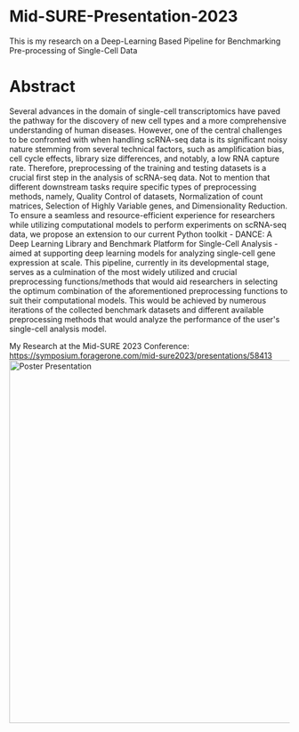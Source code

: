 # Mid-SURE-Presentation-2023
This is my research on a Deep-Learning Based Pipeline for Benchmarking Pre-processing of Single-Cell Data

# Abstract
Several advances in the domain of single-cell transcriptomics have paved the pathway for the discovery of new cell types and a more comprehensive understanding of human diseases. However, one of the central challenges to be confronted with when handling scRNA-seq data is its significant noisy nature stemming from several technical factors, such as amplification bias, cell cycle effects, library size differences, and notably, a low RNA capture rate. Therefore, preprocessing of the training and testing datasets is a crucial first step in the analysis of scRNA-seq data. Not to mention that different downstream tasks require specific types of preprocessing methods, namely, Quality Control of datasets, Normalization of count matrices, Selection of Highly Variable genes, and Dimensionality Reduction. To ensure a seamless and resource-efficient experience for researchers while utilizing computational models to perform experiments on scRNA-seq data, we propose an extension to our current Python toolkit - DANCE: A Deep Learning Library and Benchmark Platform for Single-Cell Analysis - aimed at supporting deep learning models for analyzing single-cell gene expression at scale. This pipeline, currently in its developmental stage, serves as a culmination of the most widely utilized and crucial preprocessing functions/methods that would aid researchers in selecting the optimum combination of the aforementioned preprocessing functions to suit their computational models. This would be achieved by numerous iterations of the collected benchmark datasets and different available preprocessing methods that would analyze the performance of the user's single-cell analysis model.

My Research at the Mid-SURE 2023 Conference: https://symposium.foragerone.com/mid-sure2023/presentations/58413
<img width="652" alt="Poster Presentation" src="https://github.com/Divyatech-hub/Mid-SURE-Presentation-2023/assets/69458308/261213ba-aacc-4caf-b9ac-b42f8ef5885c">

